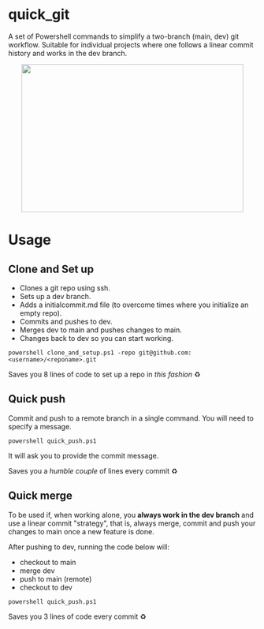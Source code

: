 # quick_git
A set of Powershell commands to simplify a two-branch (main, dev) git workflow. Suitable for individual projects where one follows a linear commit history and works in the dev branch.
<p align="center">
    <img height=300 width=450 src="https://i.kym-cdn.com/entries/icons/original/000/028/021/work.jpg">
</p>

#  Usage

## Clone and Set up

+ Clones a git repo using ssh.
+ Sets up a dev branch.
+ Adds a initialcommit.md file (to overcome times where you initialize an empty repo).
+ Commits and pushes to dev.
+ Merges dev to main and pushes changes to main.
+ Changes back to dev so you can start working.

```
powershell clone_and_setup.ps1 -repo git@github.com:<username>/<reponame>.git
```

Saves you 8 lines of code to set up a repo in *this fashion* :recycle:

## Quick push

Commit and push to a remote branch in a single command. You will need to specify a message.

```
powershell quick_push.ps1
```

It will ask you to provide the commit message.

Saves you a *humble couple* of lines every commit :recycle:

## Quick merge

To be used if, when working alone, you **always work in the dev branch** and use a linear commit "strategy", that is, always merge, commit and push your changes to main once a new feature is done.

After pushing to dev, running the code below will:

+ checkout to main
+ merge dev
+ push to main (remote)
+ checkout to dev

```
powershell quick_push.ps1
```

Saves you 3 lines of code every commit :recycle: